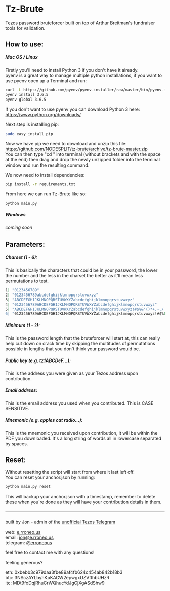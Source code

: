 # Tz-Brute
Tezos password bruteforcer built on top of Arthur Breitman's fundraiser tools for validation.  
  
## How to use:  
##### Mac OS / Linux
Firstly you'll need to install Python 3 if you don't have it already.  
pyenv is a great way to manage multiple python installations, if you want to use pyenv open up a Terminal and run:  
```bash
curl -L https://github.com/pyenv/pyenv-installer/raw/master/bin/pyenv-installer | bash
pyenv install 3.6.5
pyenv global 3.6.5
```  
If you don't want to use pyenv you can download Python 3 here:  
https://www.python.org/downloads/  
  
Next step is installing pip:
```bash
sudo easy_install pip
```  
  
Now we have pip we need to download and unzip this file:  
https://github.com/NODESPLIT/tz-brute/archive/tz-brute-master.zip  
You can then type "cd " into terminal (without brackets and with the space at the end) then drag and drop the newly unzipped folder into the terminal window and run the resulting command.  
  
We now need to install dependencies:
```bash
pip install -r requirements.txt
```

From here we can run Tz-Brute like so:
```bash
python main.py
```
  
##### Windows
###### coming soon
###
###
## Parameters:
##### Charset (1 - 6):
This is basically the characters that could be in your password, the lower the number and the less in the charset the better as it'll mean less permutations to test.
```bash
1| "0123456789"
2| "0123456789abcdefghijklmnopqrstuvwxyz"
3| "ABCDEFGHIJKLMNOPQRSTUVWXYZabcdefghijklmnopqrstuvwxyz"
4| "0123456789ABCDEFGHIJKLMNOPQRSTUVWXYZabcdefghijklmnopqrstuvwxyz"
5| "ABCDEFGHIJKLMNOPQRSTUVWXYZabcdefghijklmnopqrstuvwxyz!#$%&'()*+,-./:;<=>?@[\]^_`{|}~"
6| "0123456789ABCDEFGHIJKLMNOPQRSTUVWXYZabcdefghijklmnopqrstuvwxyz!#$%&'()*+,-./:;<=>?@[\]^_`{|}~"
```
##### Minimum (1 - ?):
This is the password length that the bruteforcer will start at, this can really help cut down on crack time by skipping the multitudes of permutations possible in lengths that you don't think your password would be.

##### Public key (e.g. tz1ABCDeF...):
This is the address you were given as your Tezos address upon contribution.

##### Email address:
This is the email address you used when you contributed. This is CASE SENSITIVE.

##### Mnemonic (e.g. apples cat radio...):
This is the mnemonic you received upon contribution, it will be within the PDF you downloaded. It's a long string of words all in lowercase separated by spaces.

## Reset:
Without resetting the script will start from where it last left off.  
You can reset your anchor.json by running:
```bash
python main.py reset
```
This will backup your anchor.json with a timestamp, remember to delete these when you're done as they will have your contribution details in them.

###
###
###
###
___
###
###
###

built by Jon - admin of the [unofficial Tezos Telegram](https://t.me/tezosplatform)  
  
web: [e.rroneo.us](http://e.rroneo.us/)  
email: [jon@e.rroneo.us](mailto:jon@e.rroneo.us)  
telegram: [@erroneous](https://t.me/erroneous)  
  
feel free to contact me with any questions!  
  
  
feeling generous?  
  
eth: 0xbebb3c979daa3fbe89af4fb624c454ab842b18b3  
btc: 3NSczAYLbyhKpKACW2epwgxUZVfthbUHzR  
ltc: MDt9foDqjRhuCrWQhucYdJgCjXgASdShw9  